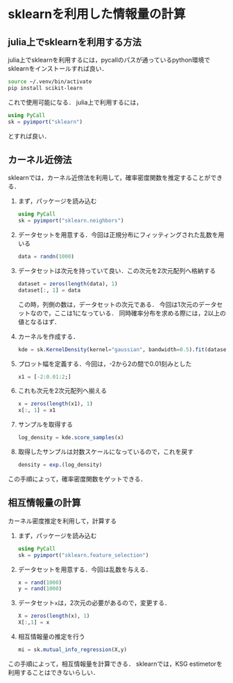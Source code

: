 # sklearnを利用した情報量の計算

## julia上でsklearnを利用する方法

julia上でsklearnを利用するには，pycallのパスが通っているpython環境でsklearnをインストールすれば良い．

```zsh
source ~/.venv/bin/activate
pip install scikit-learn
```

これで使用可能になる．
julia上で利用するには，

```julia
using PyCall
sk = pyimport("sklearn")
```

とすれば良い．

## カーネル近傍法

sklearnでは，カーネル近傍法を利用して，確率密度関数を推定することができる．

1. まず，パッケージを読み込む

    ```julia
    using PyCall
    sk = pyimport("sklearn.neighbors")
    ```

2. データセットを用意する．今回は正規分布にフィッティングされた乱数を用いる

    ```julia
    data = randn(1000)
    ```

3. データセットは次元を持っていて良い．この次元を2次元配列へ格納する

    ```julia
    dataset = zeros(length(data), 1)
    dataset[:, 1] = data
    ```
    この時，列側の数は，データセットの次元である．
    今回は1次元のデータセットなので，ここは1になっている．
    同時確率分布を求める際には，2以上の値となるはず．

4. カーネルを作成する．

    ```julia
    kde = sk.KernelDensity(kernel="gaussian", bandwidth=0.5).fit(dataset)
    ```

5. プロット幅を定義する．今回は，-2から2の間で0.01刻みとした

    ```julia
    x1 = [-2:0.01:2;]
    ```

6. これも次元を2次元配列へ揃える

    ```julia
    x = zeros(length(x1), 1)
    x[:, 1] = x1
    ```

7. サンプルを取得する

    ```julia
    log_density = kde.score_samples(x)
    ```

8. 取得したサンプルは対数スケールになっているので，これを戻す

    ```julia
    density = exp.(log_density)
    ```

この手順によって，確率密度関数をゲットできる．

## 相互情報量の計算

カーネル密度推定を利用して，計算する

1. まず，パッケージを読み込む

    ```julia
    using PyCall
    sk = pyimport("sklearn.feature_selection")
    ```

2. データセットを用意する．今回は乱数を与える．

    ```julia
    x = rand(1000)
    y = rand(1000)
    ```

3. データセット`x`は，2次元の必要があるので，変更する．

    ```julia
    X = zeros(length(x), 1)
    X[:,1] = x
    ```

4. 相互情報量の推定を行う

    ```julia
    mi = sk.mutual_info_regression(X,y)
    ```

この手順によって，相互情報量を計算できる．
sklearnでは，KSG estimetorを利用することはできないらしい．
